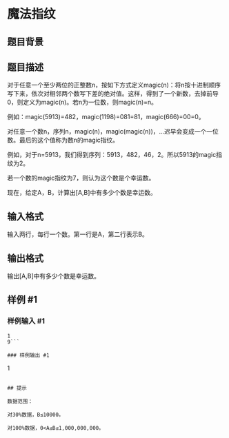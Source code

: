 # 魔法指纹

## 题目背景



## 题目描述

对于任意一个至少两位的正整数n，按如下方式定义magic(n)：将n按十进制顺序写下来，依次对相邻两个数写下差的绝对值。这样，得到了一个新数，去掉前导0，则定义为magic(n)。若n为一位数，则magic(n)=n。

例如：magic(5913)=482，magic(1198)=081=81，magic(666)=00=0。

对任意一个数n，序列n，magic(n)，magic(magic(n))，…迟早会变成一个一位数。最后的这个值称为数n的magic指纹。

例如，对于n=5913，我们得到序列：5913，482，46，2。所以5913的magic指纹为2。

若一个数的magic指纹为7，则认为这个数是个幸运数。

现在，给定A，B，计算出[A,B]中有多少个数是幸运数。



## 输入格式

输入两行，每行一个数。第一行是A，第二行表示B。


## 输出格式

输出[A,B]中有多少个数是幸运数。


## 样例 #1

### 样例输入 #1
```
1
9```

### 样例输出 #1

```
1
```

## 提示

数据范围：

对30%数据，B≤10000。

对100%数据，0<A≤B≤1,000,000,000。


